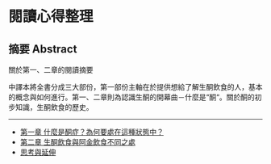 # 閱讀心得整理

## 摘要 Abstract

關於第一、二章的閱讀摘要

中譯本將全書分成三大部份，第一部份主軸在於提供想給了解生酮飲食的人，基本的概念與如何進行。第一、二章則為認識生酮的開幕曲－什麼是“酮“。關於酮的初步知識，生酮飲食的歷史。

---

* [第一章 什麼是酮症？為何要處在這種狀態中？](/reading_notes/di-yi-zhang-shi-me-shi-tong-zheng-ff1f-wei-he-yao-chu-zai-zhe-zhong-zhuang-tai-zhong-ff1f.md)
* [第二章 生酮飲食與阿金飲食不同之處](/reading_notes/di-er-zhang-sheng-tong-yin-shi-yu-a-jin-yin-shi-bu-tong-zhi-chu.md)
* [思考與延伸](/reading_notes/si-kao-yu-yan-shen.md)



